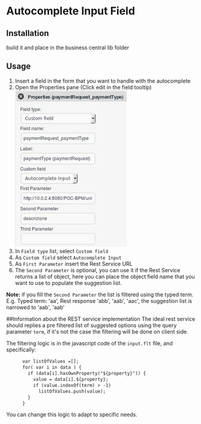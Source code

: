 # Autocomplete Input Field

## Installation

build it and place in the business central lib folder

## Usage

1. Insert a field in the form that you want to handle with the autocomplete
2. Open the Properties pane (Click edit in the field tooltip)  
	![properties pane](./imgs/properties.png "properties pane")
3. In `Field type` list, select `Custom field`
4. As `Custom field` select `Autocomplete Input`
5. As `First Parameter` insert the Rest Service URL
6. The `Second Parameter` is optional, you can use it if the Rest Service returns a list of object, here you can place the object field name that you want to use to populate the suggestion list.
 
**Note:** if you fill the `Second Parameter` the list is filtered using the typed term. E.g. Typed term: 'aa', Rest response 'abb', 'aab', 'aac', the suggestion list is narrowed to 'aab', 'aab'

##Information about the REST service implementation
The ideal rest service should replies a pre filtered list of suggested options using the query parameter `term`, if it's not the case the filtering will be done on client side. 

The filtering logic is in the javascript code of the `input.flt` file, and specifically:

		  var listOfValues =[];
		  for( var i in data ) {
			if (data[i].hasOwnProperty("${property}")) {
			  value = data[i].${property};
			  if (value.indexOf(term) > -1)
			    listOfValues.push(value);
			}
		  }

You can change this logic to adapt to specific needs.
